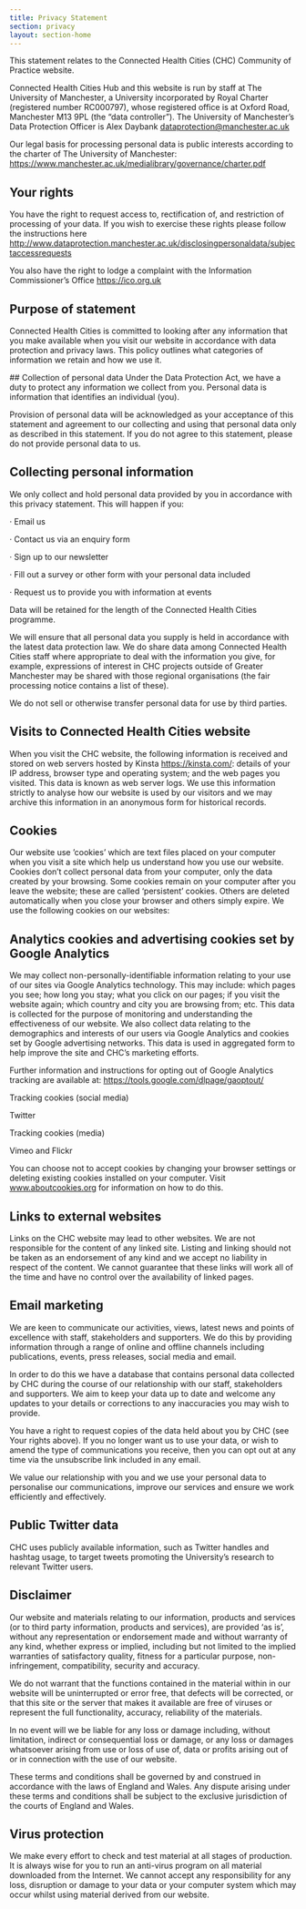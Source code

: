 ```yaml
---
title: Privacy Statement
section: privacy
layout: section-home
---
```

This statement relates to the Connected Health Cities (CHC) Community of Practice website.

Connected Health Cities Hub and this website is run by staff at The University of Manchester, a University incorporated by Royal Charter (registered number RC000797), whose registered office is at Oxford Road, Manchester M13 9PL (the “data controller”). The University of Manchester’s Data Protection Officer is Alex Daybank dataprotection@manchester.ac.uk

Our legal basis for processing personal data is public interests according to the charter of The University of Manchester: https://www.manchester.ac.uk/medialibrary/governance/charter.pdf

## Your rights
You have the right to request access to, rectification of, and restriction of processing of your data. If you wish to exercise these rights please follow the instructions here http://www.dataprotection.manchester.ac.uk/disclosingpersonaldata/subjectaccessrequests

You also have the right to lodge a complaint with the Information Commissioner’s Office https://ico.org.uk

## Purpose of statement
Connected Health Cities is committed to looking after any information that you make available when you visit our website in accordance with data protection and privacy laws. This policy outlines what categories of information we retain and how we use it.

## Collection of personal data
Under the Data Protection Act, we have a duty to protect any information we collect from you. Personal data is information that identifies an individual (you).

Provision of personal data will be acknowledged as your acceptance of this statement and agreement to our collecting and using that personal data only as described in this statement. If you do not agree to this statement, please do not provide personal data to us.

## Collecting personal information
We only collect and hold personal data provided by you in accordance with this privacy statement. This will happen if you:

·         Email us

·         Contact us via an enquiry form

·         Sign up to our newsletter

·         Fill out a survey or other form with your personal data included

·         Request us to provide you with information at events

Data will be retained for the length of the Connected Health Cities programme.

We will ensure that all personal data you supply is held in accordance with the latest data protection law.  We do share data among Connected Health Cities staff where appropriate to deal with the information you give, for example, expressions of interest in CHC projects outside of Greater Manchester may be shared with those regional organisations (the fair processing notice contains a list of these).

We do not sell or otherwise transfer personal data for use by third parties.

## Visits to Connected Health Cities website
When you visit the CHC website, the following information is received and stored on web servers hosted by Kinsta https://kinsta.com/: details of your IP address, browser type and operating system; and the web pages you visited. This data is known as web server logs. We use this information strictly to analyse how our website is used by our visitors and we may archive this information in an anonymous form for historical records.

## Cookies
Our website use ’cookies’ which are text files placed on your computer when you visit a site which help us understand how you use our website. Cookies don’t collect personal data from your computer, only the data created by your browsing. Some cookies remain on your computer after you leave the website; these are called ‘persistent’ cookies. Others are deleted automatically when you close your browser and others simply expire. We use the following cookies on our websites:

## Analytics cookies and advertising cookies set by Google Analytics

We may collect non-personally-identifiable information relating to your use of our sites via Google Analytics technology. This may include: which pages you see; how long you stay; what you click on our pages; if you visit the website again; which country and city you are browsing from; etc. This data is collected for the purpose of monitoring and understanding the effectiveness of our website. We also collect data relating to the demographics and interests of our users via Google Analytics and cookies set by Google advertising networks. This data is used in aggregated form to help improve the site and CHC’s marketing efforts.

Further information and instructions for opting out of Google Analytics tracking are available at: https://tools.google.com/dlpage/gaoptout/

Tracking cookies (social media)

Twitter

Tracking cookies (media)

Vimeo and Flickr

You can choose not to accept cookies by changing your browser settings or deleting existing cookies installed on your computer. Visit www.aboutcookies.org for information on how to do this.

## Links to external websites
Links on the CHC website may lead to other websites. We are not responsible for the content of any linked site. Listing and linking should not be taken as an endorsement of any kind and we accept no liability in respect of the content. We cannot guarantee that these links will work all of the time and have no control over the availability of linked pages.

## Email marketing
We are keen to communicate our activities, views, latest news and points of excellence with staff, stakeholders and supporters. We do this by providing information through a range of online and offline channels including publications, events, press releases, social media and email.

In order to do this we have a database that contains personal data collected by CHC during the course of our relationship with our staff, stakeholders and supporters. We aim to keep your data up to date and welcome any updates to your details or corrections to any inaccuracies you may wish to provide.

You have a right to request copies of the data held about you by CHC (see Your rights above). If you no longer want us to use your data, or wish to amend the type of communications you receive, then you can opt out at any time via the unsubscribe link included in any email.

We value our relationship with you and we use your personal data to personalise our communications, improve our services and ensure we work efficiently and effectively.

## Public Twitter data
CHC uses publicly available information, such as Twitter handles and hashtag usage, to target tweets promoting the University’s research to relevant Twitter users.

## Disclaimer
Our website and materials relating to our information, products and services (or to third party information, products and services), are provided ‘as is’, without any representation or endorsement made and without warranty of any kind, whether express or implied, including but not limited to the implied warranties of satisfactory quality, fitness for a particular purpose, non-infringement, compatibility, security and accuracy.

We do not warrant that the functions contained in the material within in our website will be uninterrupted or error free, that defects will be corrected, or that this site or the server that makes it available are free of viruses or represent the full functionality, accuracy, reliability of the materials.

In no event will we be liable for any loss or damage including, without limitation, indirect or consequential loss or damage, or any loss or damages whatsoever arising from use or loss of use of, data or profits arising out of or in connection with the use of our website.

These terms and conditions shall be governed by and construed in accordance with the laws of England and Wales. Any dispute arising under these terms and conditions shall be subject to the exclusive jurisdiction of the courts of England and Wales.

## Virus protection
We make every effort to check and test material at all stages of production. It is always wise for you to run an anti-virus program on all material downloaded from the Internet. We cannot accept any responsibility for any loss, disruption or damage to your data or your computer system which may occur whilst using material derived from our website.
